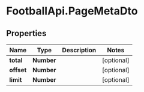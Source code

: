 # FootballApi.PageMetaDto

## Properties
Name | Type | Description | Notes
------------ | ------------- | ------------- | -------------
**total** | **Number** |  | [optional] 
**offset** | **Number** |  | [optional] 
**limit** | **Number** |  | [optional] 
